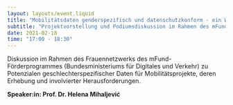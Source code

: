 ```yaml
---
layout: layouts/event.liquid
title: "Mobilitätsdaten genderspezifisch und datenschutzkonform - ein Widerspruch?"
subtitle: "Projektvorstellung und Podiumsdiskussion im Rahmen des mFund-Frauennetzwerks"
date: 2021-02-18
time: "17:00 - 18:30"
---
```


Diskussion im Rahmen des Frauennetzwerks des mFund-Förderprogrammes (Bundesministeriums für Digitales und Verkehr) zu Potenzialen geschlechterspezifischer Daten für Mobilitätsprojekte, deren Erhebung und involvierter Herausforderungen.

**Speaker:in: Prof. Dr. Helena Mihaljević**
